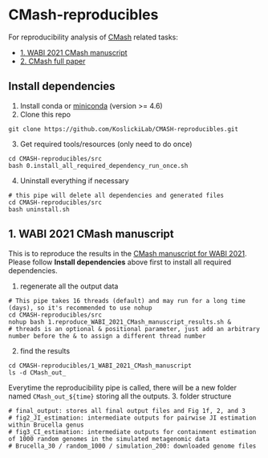 # CMash-reproducibles
For reproducibility analysis of [CMash](https://github.com/dkoslicki/CMash) related tasks:
- [1. WABI 2021 CMash manuscript](#1_wabi_2021)
- [2. CMash full paper](#2_cmash_full)


## Install dependencies
1. Install conda or [miniconda](https://docs.conda.io/projects/conda/en/latest/user-guide/install/) (version >= 4.6)
2. Clone this repo
```
git clone https://github.com/KoslickiLab/CMASH-reproducibles.git
```
3. Get required tools/resources (only need to do once)
```
cd CMASH-reproducibles/src
bash 0.install_all_required_dependency_run_once.sh
```
4. Uninstall everything if necessary
```
# this pipe will delete all dependencies and generated files
cd CMASH-reproducibles/src
bash uninstall.sh
```



## 1. WABI 2021 CMash manuscript <a name="1_wabi_2021"></a>
This is to reproduce the results in the [CMash manuscript for WABI 2021](https://www.overleaf.com/project/6074afe80ace05a51a7e71e9).
Please follow **Install dependencies** above first to install all required dependencies.
1. regenerate all the output data
```
# This pipe takes 16 threads (default) and may run for a long time (days), so it's recommended to use nohup
cd CMASH-reproducibles/src
nohup bash 1.reproduce_WABI_2021_CMash_manuscript_results.sh &
# threads is an optional & positional parameter, just add an arbitrary number before the & to assign a different thread number
```
2. find the results
```
cd CMASH-reproducibles/1_WABI_2021_CMash_manuscript
ls -d CMash_out_
```
Everytime the reproducibility pipe is called, there will be a new folder named `CMash_out_${time}` storing all the outputs.
3. folder structure
```
# final_output: stores all final output files and Fig 1f, 2, and 3
# fig2_JI_estimation: intermediate outputs for pairwise JI estimation within Brucella genus
# fig3_CI_estimation: intermediate outputs for containment estimation of 1000 random genomes in the simulated metagenomic data
# Brucella_30 / random_1000 / simulation_200: downloaded genome files
```





